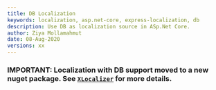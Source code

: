 ```yaml
---
title: DB Localization 
keywords: localization, asp.net-core, express-localization, db
description: Use DB as localization source in ASp.Net Core.
author: Ziya Mollamahmut
date: 08-Aug-2020
versions: xx
---
```



### IMPORTANT: Localization with DB support moved to a new nuget package. See [`XLocalizer`](../XLocalizer/index.md) for more details.

